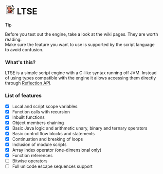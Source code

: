 [icon]: https://raw.githubusercontent.com/inc0g-repoz/low-tier-script-engine/refs/heads/main/src/assets/icon.png
[reflection]: https://www.oracle.com/technical-resources/articles/java/javareflection.html
<!-- The stuff above is invisible -->

# ![icon] LTSE

> [!TIP]
> Before you test out the engine, take a look at the wiki pages. They are worth reading.<br>
> Make sure the feature you want to use is supported by the script language to avoid confusion.

### What's this?
LTSE is a simple script engine with a C-like syntax running off JVM.
Instead of using types compatible with the engine it allows accessing them directly through [Reflection API][reflection].

### List of features
- [x] Local and script scope variables
- [x] Function calls with recursion
- [x] Inbuilt functions
- [x] Object members chaining
- [x] Basic Java logic and arithmetic unary, binary and ternary operators
- [x] Basic control flow blocks and statements
- [x] Continuation and breaking of loops
- [x] Inclusion of module scripts
- [x] Array index operator (one-dimensional only)
- [x] Function references
- [ ] Bitwise operators
- [ ] Full unicode escape sequences support
